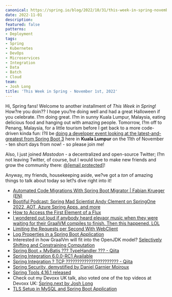 ```yaml
---
canonical: https://spring.io/blog/2022/10/31/this-week-in-spring-november-1st-2022
date: 2022-11-01
description: 
featured: false
patterns:
- Deployment
tags:
- Spring
- Kubernetes
- DevOps
- Microservices
- Integration
- Data
- Batch
- Cloud
team:
- Josh Long
title: 'This Week in Spring - November 1st, 2022'
---
```


<div>
 <p>Hi, Spring fans! Welcome to another installment of <em>This Week in Spring</em>! How?re you doin?? I hope you?re doing well and had a great Halloween if you celebrate. I?m doing great. I?m in sunny Kuala Lumpur, Malaysia, eating delicious food and hanging out with amazing people. Tomorrow, I?m off to Penang, Malaysia, for a little tourism before I get back to a more code-driven kinda fun: I?ll be <a href="https://kubernetes-native-java-josh-long-developerkaki.peatix.com/">doing a developer event looking at the latest-and-greatest from Spring Boot 3</a> here in <strong>Kuala Lumpur</strong> on the 11th of November - ten short days from now! - so please join me!</p>
 <p>Also, I just joined <em>Mastodon</em> - a decentralized and open-source Twitter; I?m not leaving Twitter, of course, but I would love to make new friends and grow the community there: <a href="https://mastodon.online/@starbuxman">@<span class="__cf_email__" data-cfemail="5f2c2b3e2d3d2a27323e311f323e2c2b303b30317130313336313a">[email&nbsp;protected]</span></a>! </p>
 <p>Anyway, my friends, housekeeping aside, we?ve got a <em>ton</em> of amazing things to talk about today so let?s dive right into it!</p>
 <ul>
  <li><a href="https://www.youtube.com/watch?v=qkgdjIsNYA0">Automated Code Migrations With Spring Boot Migrator | Fabian Krueger (EN)</a></li>
  <li><a href="https://spring.io/blog/2022/10/27/bootiful-podcast-spring-mad-scientist-andy-clement-on-springone-2022-aot-azure-spring-apps-and-more">Bootiful Podcast: Spring Mad Scientist Andy Clement on SpringOne 2022, AOT, Azure Spring Apps, and more</a></li>
  <li><a href="https://feeds.feedblitz.com/~/717387970/0/baeldung~How-to-Access-the-First-Element-of-a-Flux">How to Access the First Element of a Flux</a></li>
  <li><a href="https://twitter.com/alina_yurenko/status/1587102593851052032?s=61&amp;t=ahaeq7OhMUteRPzmYqDtKA">I wondered out loud if anybody heard elevaor music when they were waiting for their GraalVM compiles to finish. Then this happened. LOL</a></li>
  <li><a href="https://feeds.feedblitz.com/~/717425390/0/baeldung~Limiting-the-Requests-per-Second-With-WebClient">Limiting the Requests per Second With WebClient</a></li>
  <li><a href="https://feeds.feedblitz.com/~/717449636/0/baeldung~Log-Properties-in-a-Spring-Boot-Application">Log Properties in a Spring Boot Application</a></li>
  <li>Interested in how GraalVm will fit into the OpenJDK model? <a href="https://openjdk.org/projects/leyden/notes/02-shift-and-constrain">Selectively Shifting and Constraining Computation</a></li>
  <li><a href="https://qiita.com/suke_masa/items/8c879c9b20a07d7489a8">Spring Boot + MyBatis ??? TypeHandler ??? - Qiita</a></li>
  <li><a href="https://spring.io/blog/2022/10/25/spring-integration-6-0-0-rc1-available">Spring Integration 6.0.0-RC1 Available</a></li>
  <li><a href="https://qiita.com/kazuki43zoo/items/489cdd01de28dd647681">Spring Integration ? TCP ??????????????????????? - Qiita</a></li>
  <li><a href="https://www.youtube.com/watch?v=iJ2muJniikY">Spring Security, demystified by Daniel Garnier Moiroux</a></li>
  <li><a href="https://spring.io/blog/2022/10/26/spring-tools-4-16-1-released">Spring Tools 4.16.1 released</a></li>
  <li>Check out my Devoxx UK talk, also voted one of the top videos at Devoxx UK: <a href="https://www.youtube.com/watch?v=2Wnp6FdrTbI">Spring.next by Josh Long</a></li>
  <li><a href="https://feeds.feedblitz.com/~/717085636/0/baeldung~TLS-Setup-in-MySQL-and-Spring-Boot-Application">TLS Setup in MySQL and Spring Boot Application</a></li>
 </ul>
</div>


